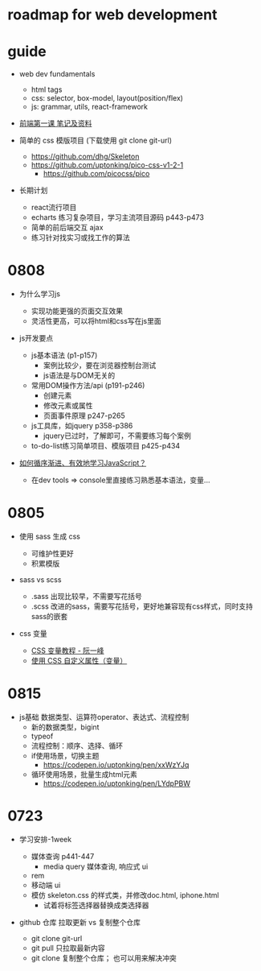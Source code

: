 # roadmap for web development

# guide

- web dev fundamentals
  - html tags
  - css: selector, box-model, layout(position/flex)
  - js: grammar, utils, react-framework

- [前端第一课 笔记及资料](https://github.com/prospect-garden-design/frontend-workspace/blob/main/log-yaoo/intro3-dev.md)

- 简单的 css 模版项目 (下载使用 git clone git-url)
  - https://github.com/dhg/Skeleton
  - https://github.com/uptonking/pico-css-v1-2-1
    - https://github.com/picocss/pico


- 长期计划
  - react流行项目
  - echarts 练习复杂项目，学习主流项目源码 p443-p473
  - 简单的前后端交互 ajax
  - 练习针对找实习或找工作的算法

# 0808

- 为什么学习js
  - 实现功能更强的页面交互效果
  - 灵活性更高，可以将html和css写在js里面

- js开发要点
  - js基本语法 (p1-p157)
    - 案例比较少，要在浏览器控制台测试
    - js语法是与DOM无关的
  - 常用DOM操作方法/api (p191-p246)
    - 创建元素
    - 修改元素或属性
    - 页面事件原理 p247-p265
  - js工具库，如jquery p358-p386
    - jquery已过时，了解即可，不需要练习每个案例
  - to-do-list练习简单项目、模版项目 p425-p434

- [如何循序渐进、有效地学习JavaScript？](https://www.zhihu.com/question/19713563)
  - 在dev tools => console里直接练习熟悉基本语法，变量...

# 0805
- 使用 sass 生成 css
  - 可维护性更好
  - 积累模版

- sass vs scss
  - .sass 出现比较早，不需要写花括号
  - .scss 改进的sass，需要写花括号，更好地兼容现有css样式，同时支持sass的嵌套

- css 变量
  - [CSS 变量教程 - 阮一峰](https://www.ruanyifeng.com/blog/2017/05/css-variables.html)
  - [使用 CSS 自定义属性（变量）](https://developer.mozilla.org/zh-CN/docs/Web/CSS/Using_CSS_custom_properties)


# 0815

- js基础 数据类型、运算符operator、表达式、流程控制
  - 新的数据类型，bigint
  - typeof
  - 流程控制：顺序、选择、循环
  - if使用场景，切换主题
    - https://codepen.io/uptonking/pen/xxWzYJq
  - 循环使用场景，批量生成html元素
    - https://codepen.io/uptonking/pen/LYdpPBW

# 0723

- 学习安排-1week
  - 媒体查询 p441-447
    - media query 媒体查询, 响应式 ui
  - rem
  - 移动端 ui
  - 模仿 skeleton.css 的样式类，并修改doc.html, iphone.html
    - 试着将标签选择器替换成类选择器

- github 仓库 拉取更新 vs 复制整个仓库
  - git clone git-url
  - git pull 只拉取最新内容
  - git clone 复制整个仓库； 也可以用来解决冲突
